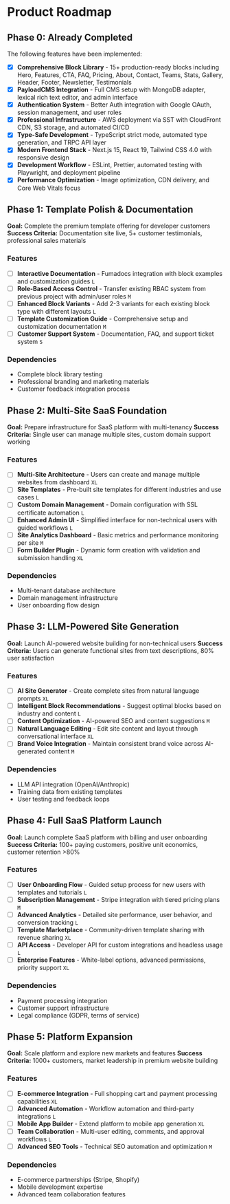 # Product Roadmap

## Phase 0: Already Completed

The following features have been implemented:

- [x] **Comprehensive Block Library** - 15+ production-ready blocks including Hero, Features, CTA, FAQ, Pricing, About, Contact, Teams, Stats, Gallery, Header, Footer, Newsletter, Testimonials
- [x] **PayloadCMS Integration** - Full CMS setup with MongoDB adapter, lexical rich text editor, and admin interface
- [x] **Authentication System** - Better Auth integration with Google OAuth, session management, and user roles
- [x] **Professional Infrastructure** - AWS deployment via SST with CloudFront CDN, S3 storage, and automated CI/CD
- [x] **Type-Safe Development** - TypeScript strict mode, automated type generation, and TRPC API layer
- [x] **Modern Frontend Stack** - Next.js 15, React 19, Tailwind CSS 4.0 with responsive design
- [x] **Development Workflow** - ESLint, Prettier, automated testing with Playwright, and deployment pipeline
- [x] **Performance Optimization** - Image optimization, CDN delivery, and Core Web Vitals focus

## Phase 1: Template Polish & Documentation

**Goal:** Complete the premium template offering for developer customers
**Success Criteria:** Documentation site live, 5+ customer testimonials, professional sales materials

### Features

- [ ] **Interactive Documentation** - Fumadocs integration with block examples and customization guides `L`
- [ ] **Role-Based Access Control** - Transfer existing RBAC system from previous project with admin/user roles `M`
- [ ] **Enhanced Block Variants** - Add 2-3 variants for each existing block type with different layouts `L`
- [ ] **Template Customization Guide** - Comprehensive setup and customization documentation `M`
- [ ] **Customer Support System** - Documentation, FAQ, and support ticket system `S`

### Dependencies

- Complete block library testing
- Professional branding and marketing materials
- Customer feedback integration process

## Phase 2: Multi-Site SaaS Foundation

**Goal:** Prepare infrastructure for SaaS platform with multi-tenancy
**Success Criteria:** Single user can manage multiple sites, custom domain support working

### Features

- [ ] **Multi-Site Architecture** - Users can create and manage multiple websites from dashboard `XL`
- [ ] **Site Templates** - Pre-built site templates for different industries and use cases `L`
- [ ] **Custom Domain Management** - Domain configuration with SSL certificate automation `L`
- [ ] **Enhanced Admin UI** - Simplified interface for non-technical users with guided workflows `L`
- [ ] **Site Analytics Dashboard** - Basic metrics and performance monitoring per site `M`
- [ ] **Form Builder Plugin** - Dynamic form creation with validation and submission handling `XL`

### Dependencies

- Multi-tenant database architecture
- Domain management infrastructure
- User onboarding flow design

## Phase 3: LLM-Powered Site Generation

**Goal:** Launch AI-powered website building for non-technical users
**Success Criteria:** Users can generate functional sites from text descriptions, 80% user satisfaction

### Features

- [ ] **AI Site Generator** - Create complete sites from natural language prompts `XL`
- [ ] **Intelligent Block Recommendations** - Suggest optimal blocks based on industry and content `L`
- [ ] **Content Optimization** - AI-powered SEO and content suggestions `M`
- [ ] **Natural Language Editing** - Edit site content and layout through conversational interface `XL`
- [ ] **Brand Voice Integration** - Maintain consistent brand voice across AI-generated content `M`

### Dependencies

- LLM API integration (OpenAI/Anthropic)
- Training data from existing templates
- User testing and feedback loops

## Phase 4: Full SaaS Platform Launch

**Goal:** Launch complete SaaS platform with billing and user onboarding
**Success Criteria:** 100+ paying customers, positive unit economics, customer retention >80%

### Features

- [ ] **User Onboarding Flow** - Guided setup process for new users with templates and tutorials `L`
- [ ] **Subscription Management** - Stripe integration with tiered pricing plans `M`
- [ ] **Advanced Analytics** - Detailed site performance, user behavior, and conversion tracking `L`
- [ ] **Template Marketplace** - Community-driven template sharing with revenue sharing `XL`
- [ ] **API Access** - Developer API for custom integrations and headless usage `L`
- [ ] **Enterprise Features** - White-label options, advanced permissions, priority support `XL`

### Dependencies

- Payment processing integration
- Customer support infrastructure
- Legal compliance (GDPR, terms of service)

## Phase 5: Platform Expansion

**Goal:** Scale platform and explore new markets and features
**Success Criteria:** 1000+ customers, market leadership in premium website building

### Features

- [ ] **E-commerce Integration** - Full shopping cart and payment processing capabilities `XL`
- [ ] **Advanced Automation** - Workflow automation and third-party integrations `L`
- [ ] **Mobile App Builder** - Extend platform to mobile app generation `XL`
- [ ] **Team Collaboration** - Multi-user editing, comments, and approval workflows `L`
- [ ] **Advanced SEO Tools** - Technical SEO automation and optimization `M`

### Dependencies

- E-commerce partnerships (Stripe, Shopify)
- Mobile development expertise
- Advanced team collaboration features
